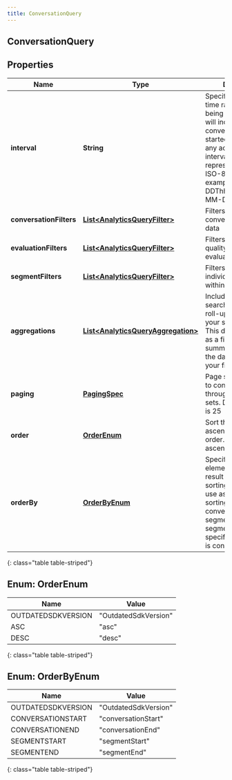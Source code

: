 ```yaml
---
title: ConversationQuery
---
```

## ConversationQuery


## Properties

| Name | Type | Description | Notes |
| ------------ | ------------- | ------------- | ------------- |
| **interval** | **String** | Specifies the date and time range of data being queried. Results will include conversations that started, ended, or had any activity during the interval. Intervals are represented as an ISO-8601 string. For example: YYYY-MM-DDThh:mm:ss/YYYY-MM-DDThh:mm:ss |  [optional] |
| **conversationFilters** | [**List&lt;AnalyticsQueryFilter&gt;**](AnalyticsQueryFilter.html) | Filters that target conversation-level data |  [optional] |
| **evaluationFilters** | [**List&lt;AnalyticsQueryFilter&gt;**](AnalyticsQueryFilter.html) | Filters that target quality management evaluation-level data |  [optional] |
| **segmentFilters** | [**List&lt;AnalyticsQueryFilter&gt;**](AnalyticsQueryFilter.html) | Filters that target individual segments within a conversation |  [optional] |
| **aggregations** | [**List&lt;AnalyticsQueryAggregation&gt;**](AnalyticsQueryAggregation.html) | Include faceted search and aggregate roll-ups describing your search results. This does not function as a filter, but rather, summary data about the data matching your filters |  [optional] |
| **paging** | [**PagingSpec**](PagingSpec.html) | Page size and number to control iterating through large result sets. Default page size is 25 |  [optional] |
| **order** | [**OrderEnum**](#OrderEnum) | Sort the result set in ascending/descending order. Default is ascending |  [optional] |
| **orderBy** | [**OrderByEnum**](#OrderByEnum) | Specify which data element within the result set to use for sorting. The options  to use as a basis for sorting the results: conversationStart, segmentStart, and segmentEnd. If not specified, the default is conversationStart |  [optional] |
{: class="table table-striped"}


<a name="OrderEnum"></a>

## Enum: OrderEnum

| Name | Value |
| ---- | ----- |
| OUTDATEDSDKVERSION | &quot;OutdatedSdkVersion&quot; |
| ASC | &quot;asc&quot; |
| DESC | &quot;desc&quot; |
{: class="table table-striped"}


<a name="OrderByEnum"></a>

## Enum: OrderByEnum

| Name | Value |
| ---- | ----- |
| OUTDATEDSDKVERSION | &quot;OutdatedSdkVersion&quot; |
| CONVERSATIONSTART | &quot;conversationStart&quot; |
| CONVERSATIONEND | &quot;conversationEnd&quot; |
| SEGMENTSTART | &quot;segmentStart&quot; |
| SEGMENTEND | &quot;segmentEnd&quot; |
{: class="table table-striped"}



